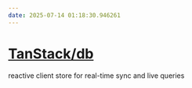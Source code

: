 ```yaml
---
date: 2025-07-14 01:18:30.946261
---
```


# [TanStack/db](https://github.com/TanStack/db)

reactive client store for real-time sync and live queries